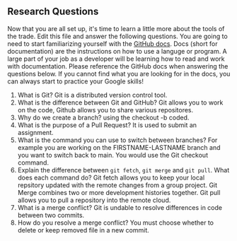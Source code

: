 ## Research Questions 

Now that you are all set up, it's time to learn a little more about the tools of the trade. Edit this file and answer the following questions. You are going to need to start familiarizing yourself with the [GitHub docs](https://docs.github.com/en). Docs (short for documentation) are the instructions on how to use a languge or program. A large part of your job as a developer will be learning how to read and work with documentation. Please reference the GitHub docs when answering the questions below. If you cannot find what you are looking for in the docs, you can always start to practice your Google skills!

1. What is Git?
Git is a distributed version control tool. 
2. What is the difference between Git and GitHub?
Git allows you to work on the code, Github allows you to share various repositores. 
3. Why do we create a branch?
using the checkout -b coded. 
4. What is the purpose of a Pull Request?
It is used to submit an assignment. 
5. What is the command you can use to switch between branches? For example you are working on the FIRSTNAME-LASTNAME branch and you want to switch back to main.
You would use the Git checkout command. 
6. Explain the difference between `git fetch`, `git merge` and `git pull`. What does each command do?
Git fetch allows you to keep your local repsitory updated with the remote changes from a group project. Git Merge combines two or more development histories together. Git pull allows you to pull a repository into the remote cloud. 
7. What is a merge conflict?
Git is undable to resolve differences in code between two commits. 
8. How do you resolve a merge conflict?
You must choose whether to delete or keep removed file in a new commit. 
